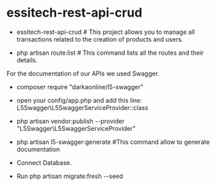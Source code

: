 # essitech-rest-api-crud

- essitech-rest-api-crud # This project allows you to manage all transactions related to the creation of products and users.

- php artisan route:list # This command lists all the routes and their details.

For the documentation of our APIs we used Swagger.

- composer require "darkaonline/l5-swagger"

- open your config/app.php and add this line: L5Swagger\L5SwaggerServiceProvider::class

- php artisan vendor:publish --provider "L5Swagger\L5SwaggerServiceProvider"

- php artisan l5-swagger:generate #This command allow to generate documentation

- Connect Database.

- Run php artisan migrate:fresh --seed


